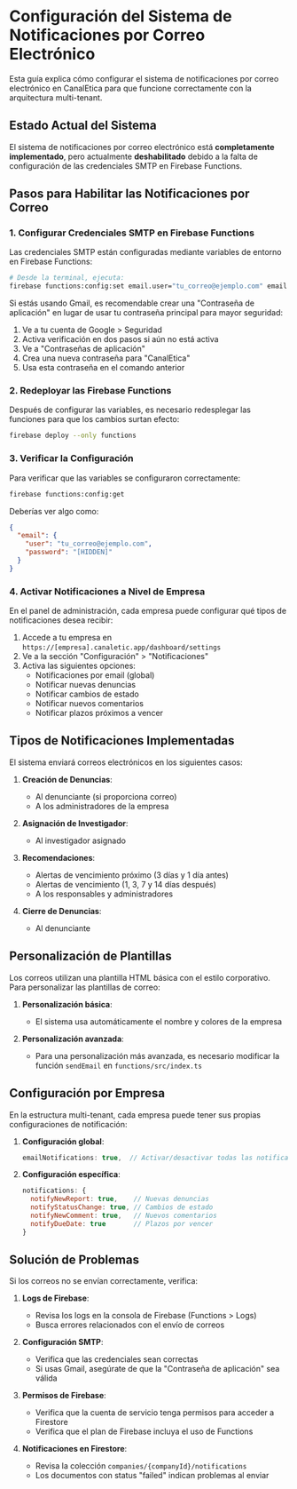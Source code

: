 # Configuración del Sistema de Notificaciones por Correo Electrónico

Esta guía explica cómo configurar el sistema de notificaciones por correo electrónico en CanalEtica para que funcione correctamente con la arquitectura multi-tenant.

## Estado Actual del Sistema

El sistema de notificaciones por correo electrónico está **completamente implementado**, pero actualmente **deshabilitado** debido a la falta de configuración de las credenciales SMTP en Firebase Functions.

## Pasos para Habilitar las Notificaciones por Correo

### 1. Configurar Credenciales SMTP en Firebase Functions

Las credenciales SMTP están configuradas mediante variables de entorno en Firebase Functions:

```bash
# Desde la terminal, ejecuta:
firebase functions:config:set email.user="tu_correo@ejemplo.com" email.password="tu_contraseña"
```

Si estás usando Gmail, es recomendable crear una "Contraseña de aplicación" en lugar de usar tu contraseña principal para mayor seguridad:
1. Ve a tu cuenta de Google > Seguridad
2. Activa verificación en dos pasos si aún no está activa
3. Ve a "Contraseñas de aplicación"
4. Crea una nueva contraseña para "CanalEtica"
5. Usa esta contraseña en el comando anterior

### 2. Redeployar las Firebase Functions

Después de configurar las variables, es necesario redesplegar las funciones para que los cambios surtan efecto:

```bash
firebase deploy --only functions
```

### 3. Verificar la Configuración

Para verificar que las variables se configuraron correctamente:

```bash
firebase functions:config:get
```

Deberías ver algo como:
```json
{
  "email": {
    "user": "tu_correo@ejemplo.com",
    "password": "[HIDDEN]"
  }
}
```

### 4. Activar Notificaciones a Nivel de Empresa

En el panel de administración, cada empresa puede configurar qué tipos de notificaciones desea recibir:

1. Accede a tu empresa en `https://[empresa].canaletic.app/dashboard/settings`
2. Ve a la sección "Configuración" > "Notificaciones"
3. Activa las siguientes opciones:
   - Notificaciones por email (global)
   - Notificar nuevas denuncias
   - Notificar cambios de estado
   - Notificar nuevos comentarios
   - Notificar plazos próximos a vencer

## Tipos de Notificaciones Implementadas

El sistema enviará correos electrónicos en los siguientes casos:

1. **Creación de Denuncias**:
   - Al denunciante (si proporciona correo)
   - A los administradores de la empresa

2. **Asignación de Investigador**:
   - Al investigador asignado

3. **Recomendaciones**:
   - Alertas de vencimiento próximo (3 días y 1 día antes)
   - Alertas de vencimiento (1, 3, 7 y 14 días después)
   - A los responsables y administradores

4. **Cierre de Denuncias**:
   - Al denunciante

## Personalización de Plantillas

Los correos utilizan una plantilla HTML básica con el estilo corporativo. Para personalizar las plantillas de correo:

1. **Personalización básica**:
   - El sistema usa automáticamente el nombre y colores de la empresa

2. **Personalización avanzada**:
   - Para una personalización más avanzada, es necesario modificar la función `sendEmail` en `functions/src/index.ts`

## Configuración por Empresa

En la estructura multi-tenant, cada empresa puede tener sus propias configuraciones de notificación:

1. **Configuración global**:
   ```javascript
   emailNotifications: true,  // Activar/desactivar todas las notificaciones
   ```

2. **Configuración específica**:
   ```javascript
   notifications: {
     notifyNewReport: true,    // Nuevas denuncias
     notifyStatusChange: true, // Cambios de estado
     notifyNewComment: true,   // Nuevos comentarios
     notifyDueDate: true       // Plazos por vencer
   }
   ```

## Solución de Problemas

Si los correos no se envían correctamente, verifica:

1. **Logs de Firebase**:
   - Revisa los logs en la consola de Firebase (Functions > Logs)
   - Busca errores relacionados con el envío de correos

2. **Configuración SMTP**:
   - Verifica que las credenciales sean correctas
   - Si usas Gmail, asegúrate de que la "Contraseña de aplicación" sea válida

3. **Permisos de Firebase**:
   - Verifica que la cuenta de servicio tenga permisos para acceder a Firestore
   - Verifica que el plan de Firebase incluya el uso de Functions

4. **Notificaciones en Firestore**:
   - Revisa la colección `companies/{companyId}/notifications`
   - Los documentos con status "failed" indican problemas al enviar